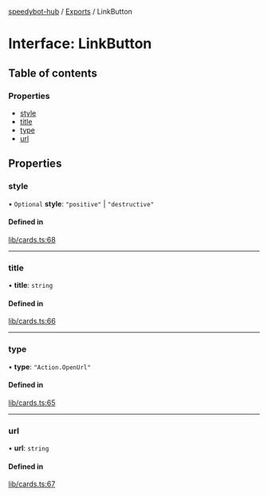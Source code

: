 [speedybot-hub](../README.md) / [Exports](../modules.md) / LinkButton

# Interface: LinkButton

## Table of contents

### Properties

- [style](LinkButton.md#style)
- [title](LinkButton.md#title)
- [type](LinkButton.md#type)
- [url](LinkButton.md#url)

## Properties

### style

• `Optional` **style**: ``"positive"`` \| ``"destructive"``

#### Defined in

[lib/cards.ts:68](https://github.com/valgaze/speedybot-hub/blob/c3263c6/src/lib/cards.ts#L68)

___

### title

• **title**: `string`

#### Defined in

[lib/cards.ts:66](https://github.com/valgaze/speedybot-hub/blob/c3263c6/src/lib/cards.ts#L66)

___

### type

• **type**: ``"Action.OpenUrl"``

#### Defined in

[lib/cards.ts:65](https://github.com/valgaze/speedybot-hub/blob/c3263c6/src/lib/cards.ts#L65)

___

### url

• **url**: `string`

#### Defined in

[lib/cards.ts:67](https://github.com/valgaze/speedybot-hub/blob/c3263c6/src/lib/cards.ts#L67)
